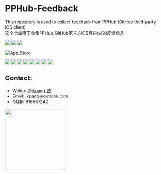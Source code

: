 # PPHub-Feedback
This repository is used to collect feedback from PPHub (GitHub third-party iOS client)    
这个仓库用于收集PPHub(GitHub第三方iOS客户端)的反馈信息

![](https://img.shields.io/itunes/v/1314212521.svg) ![](https://img.shields.io/badge/platform-iOS9+-orange.svg) [![](https://img.shields.io/badge/weibo-jkpang--%E5%BA%9E-red.svg)](http://weibo.com/jkpang)

[![App_Store](https://github.com/jkpang/PPHub-Feedback/blob/master/Resource/Download_on_the_App_Store_135x40.svg)](https://itunes.apple.com/cn/app/PPHub%20For%20GitHub/id1314212521?mt=8)

[![](https://github.com/jkpang/PPHub-Feedback/blob/master/Resource/iPhone_s1.png)](https://github.com/jkpang/PPHub-Feedback/blob/master/Resource/iPhone_b1.png)
[![](https://github.com/jkpang/PPHub-Feedback/blob/master/Resource/iPhone_s2.png)](https://github.com/jkpang/PPHub-Feedback/blob/master/Resource/iPhone_b2.png)
[![](https://github.com/jkpang/PPHub-Feedback/blob/master/Resource/iPhone_s3.png)](https://github.com/jkpang/PPHub-Feedback/blob/master/Resource/iPhone_b3.png)
[![](https://github.com/jkpang/PPHub-Feedback/blob/master/Resource/iPhone_s4.png)](https://github.com/jkpang/PPHub-Feedback/blob/master/Resource/iPhone_b4.png)
[![](https://github.com/jkpang/PPHub-Feedback/blob/master/Resource/iPhone_s5.png)](https://github.com/jkpang/PPHub-Feedback/blob/master/Resource/iPhone_b5.png)
[![](https://github.com/jkpang/PPHub-Feedback/blob/master/Resource/iPhone_s6.png)](https://github.com/jkpang/PPHub-Feedback/blob/master/Resource/iPhone_b6.png)
[![](https://github.com/jkpang/PPHub-Feedback/blob/master/Resource/iPhone_s7.png)](https://github.com/jkpang/PPHub-Feedback/blob/master/Resource/iPhone_b7.png)
[![](https://github.com/jkpang/PPHub-Feedback/blob/master/Resource/iPhone_s8.png)](https://github.com/jkpang/PPHub-Feedback/blob/master/Resource/iPhone_b8.png)

## Contact:
* Weibo: [@jkpang-庞](http://weibo.com/jkpang)
* Email: jkpang@outlook.com
* QQ群:   616587242

<img src="https://github.com/jkpang/PPHub-Feedback/blob/master/Resource/PPHub_qq_group.jpg" width = "200" align=left />


